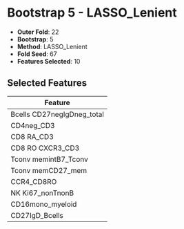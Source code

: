 # Bootstrap 5 - LASSO_Lenient

- **Outer Fold**: 22
- **Bootstrap**: 5
- **Method**: LASSO_Lenient
- **Fold Seed**: 67
- **Features Selected**: 10

## Selected Features

| Feature |
|---------|
| Bcells CD27negIgDneg_total |
| CD4neg_CD3 |
| CD8 RA_CD3 |
| CD8 RO CXCR3_CD3 |
| Tconv memintB7_Tconv |
| Tconv memCD27_mem |
| CCR4_CD8RO |
| NK Ki67_nonTnonB |
| CD16mono_myeloid |
| CD27IgD_Bcells |
